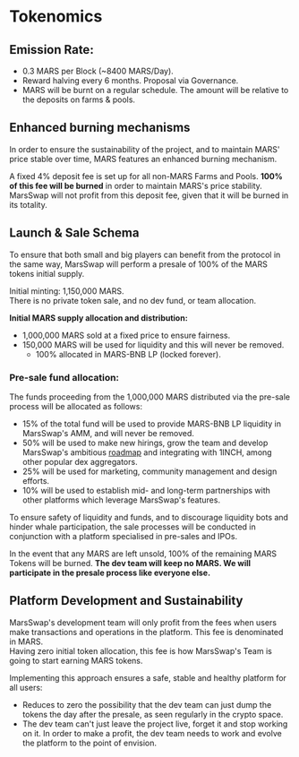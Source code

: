 # Tokenomics

## **Emission Rate:**

* 0.3 MARS per Block \(~8400 MARS/Day\).
* Reward halving every 6 months. Proposal via Governance.
* MARS will be burnt on a regular schedule. The amount will be relative to the deposits on farms & pools.

## **Enhanced burning mechanisms**

In order to ensure the sustainability of the project, and to maintain MARS' price stable over time, MARS features an enhanced burning mechanism.

A fixed 4% deposit fee is set up for all non-MARS Farms and Pools. **100% of this fee will be burned** in order to maintain MARS's price stability. MarsSwap will not profit from this deposit fee, given that it will be burned in its totality.

## **Launch & Sale Schema**

To ensure that both small and big players can benefit from the protocol in the same way, MarsSwap will perform a presale of 100% of the MARS tokens initial supply.

Initial minting: 1,150,000 MARS.  
There is no private token sale, and no dev fund, or team allocation.  
  
**Initial MARS supply allocation and distribution:**

* 1,000,000 MARS sold at a fixed price to ensure fairness.
* 150,000 MARS will be used for liquidity and this will never be removed.
  * 100% allocated in MARS-BNB LP \(locked forever\).

### 

### Pre-sale fund allocation:

The funds proceeding from the 1,000,000 MARS distributed via the pre-sale process will be allocated as follows:

* 15% of the total fund will be used to provide MARS-BNB LP liquidity in MarsSwap's AMM, and will never be removed.
* 50% will be used to make new hirings, grow the team and develop MarsSwap's ambitious [roadmap](https://docs.marsswap.finance/roadmap) and integrating with 1INCH, among other popular dex aggregators.
* 25% will be used for marketing, community management and design efforts.
* 10% will be used to establish mid- and long-term partnerships with other platforms which leverage MarsSwap's features.



To ensure safety of liquidity and funds, and to discourage liquidity bots and hinder whale participation, the sale processes will be conducted in conjunction with a platform specialised in pre-sales and IPOs.

In the event that any MARS are left unsold, 100% of the remaining MARS Tokens will be burned. **The dev team will keep no MARS. We will participate in the presale process like everyone else.**

## Platform Development and Sustainability

MarsSwap's development team will only profit from the fees when users make transactions and operations in the platform. This fee is denominated in MARS.  
Having zero initial token allocation, this fee is how MarsSwap's Team is going to start earning MARS tokens.

  
Implementing this approach ensures a safe, stable and healthy platform for all users:

* Reduces to zero the possibility that the dev team can just dump the tokens the day after the presale, as seen regularly in the crypto space.
* The dev team can't just leave the project live, forget it and stop working on it. In order to make a profit, the dev team needs to work and evolve the platform to the point of envision.

